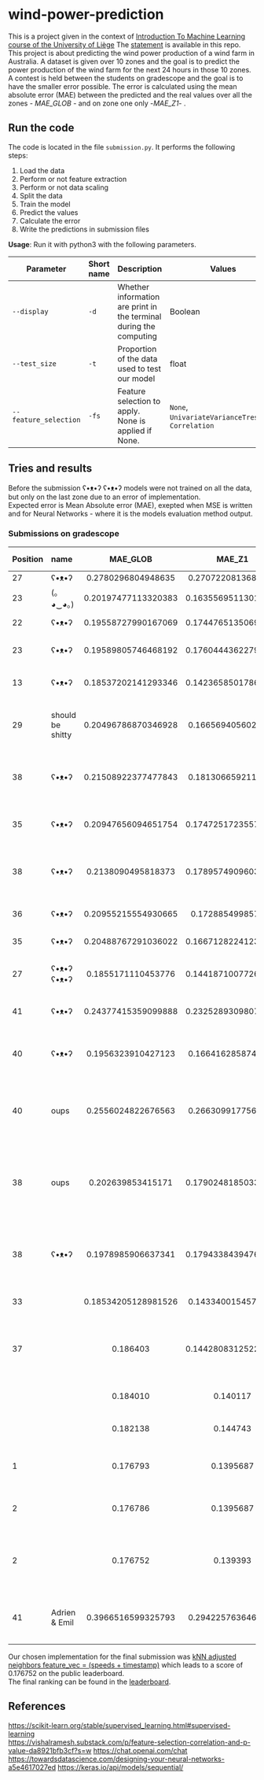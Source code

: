 # wind-power-prediction

This is a project given in the context of [Introduction To Machine Learning course of the University of Liège](https://www.programmes.uliege.be/cocoon/20222023/cours/ELEN0062-1.html) The [statement](https://github.com/Ad-Vi/wind-power-prediction/blob/main/statement.md) is available in this repo.  
This project is about predicting the wind power production of a wind farm in Australia. A dataset is given over 10 zones and the goal is to predict the power production of the wind farm for the next 24 hours in those 10 zones.  
A contest is held between the students on gradescope and the goal is to have the smaller error possible. The error is calculated using the mean absolute error (MAE) between the predicted and the real values over all the zones - *MAE_GLOB* - and on zone one only -*MAE_Z1*- .

## Run the code

The code is located in the file `submission.py`. It performs the following steps:

1. Load the data
2. Perform or not feature extraction
3. Perform or not data scaling
4. Split the data
5. Train the model
6. Predict the values
7. Calculate the error
8. Write the predictions in submission files

**Usage**:
Run it with python3 with the following parameters.

| Parameter   | Short name  | Description | Values | Default |
| ----------- | ----------- | ----------- | ----------- | --------- |
| `--display` | `-d` | Whether information are print in the terminal during the computing | Boolean | False |
| `--test_size` | `-t` | Proportion of the data used to test our model | float | 0.0 |
|`--feature_selection`|`-fs`|Feature selection to apply. None is applied if None. |`None`, `UnivariateVarianceTreshold`, `Correlation`|`None`|

## Tries and results

Before the submission ʕ•ᴥ•ʔ ʕ•ᴥ•ʔ models were not trained on all the data, but only on the last zone due to an error of implementation.  
Expected error is Mean Absolute error (MAE), exepted when MSE is written and for Neural Networks - where it is the models evaluation method output.  

### Submissions on gradescope

| Position |     name      |     MAE_GLOB         |      MAE_Z1          |   method                      | calculation time (s)| Expected error (%)|
|:---------|:--------------|:--------------------:|:--------------------:|:--------------------------:|--------------------:|------------------:|
|    27    |    ʕ•ᴥ•ʔ      | 0.2780296804948635   | 0.2707220813681427   |  [mean](https://github.com/Ad-Vi/wind-power-prediction/commit/e66df5a3bb3429b5176c79e960009aba96769c51)                        | | |
|   23     | (｡◕‿◕｡)       | 0.20197477113320383  |0.16355695113016427   |  [kNN with k=10](https://github.com/Ad-Vi/wind-power-prediction/commit/5a5865a4be8c86ada9f4448f34f1df1dcee06f02)               | | |
|22        | ʕ•ᴥ•ʔ         | 0.19558727990167069   |0.17447651350699664  |  [kNN with k = 100](https://github.com/Ad-Vi/wind-power-prediction/commit/b9dda65d8e58a1123ce24bc95e00bba33c18ad51)            | | |
|23        | ʕ•ᴥ•ʔ         | 0.19589805746468192   |0.17604443622797977  |  [10 bagging kNN with k = 100](https://github.com/Ad-Vi/wind-power-prediction/commit/2514582fcd6bae5990b791552fca75906df3f4b7) | | |
|13        | ʕ•ᴥ•ʔ         | 0.18537202141293346   |0.14236585017869863  |  [Random forest 100 trees](https://github.com/Ad-Vi/wind-power-prediction/commit/a5ec8b259edc48e0fa71416344295b5a6e02da73)     | 169.53| |
|29        | should be shitty| 0.20496786870346928 | 0.1665694056025948 | [RF, 100 trees, with univariate Feature extraction](https://github.com/Ad-Vi/wind-power-prediction/commit/b651a4961b01af1c68197c22656379f0f890afdc) | 85.498 | |
| 38 | ʕ•ᴥ•ʔ | 0.21508922377477843 | 0.1813066592111945 | [RF, 100 trees, test 10%, correlation FE](https://github.com/Ad-Vi/wind-power-prediction/commit/640a4d267f49b9e14db8884820abef1d5dc08538) | 46.8149 |5.247 (MSE)|
| 35 | ʕ•ᴥ•ʔ | 0.20947656094651754 | 0.17472517235573073 | [RF, 100 trees, correlation FE](https://github.com/Ad-Vi/wind-power-prediction/commit/de034dbcf3b020e13c0446706c180f096b62802f) | 49.909 | |
|38 | ʕ•ᴥ•ʔ |0.2138090495818373 | 0.17895749096035105 | [RF, 500 trees, test 10%, correlation FE](https://github.com/Ad-Vi/wind-power-prediction/commit/20baa45a03f6de5639ef46c9bec5c5e6355093be) | 244.576 | 5.1641 (MSE)|
|36 | ʕ•ᴥ•ʔ | 0.20955215554930665 | 0.172885499857228 |[RF, 500 trees, test 10%](https://github.com/Ad-Vi/wind-power-prediction/commit/b290df373bf306117ab3825918756cf18c237d55) | 346.45 | 5.15 (MSE)|
|35 | ʕ•ᴥ•ʔ | 0.20488767291036022 | 0.16671282241238644 | [RF, 500 trees](https://github.com/Ad-Vi/wind-power-prediction/commit/81890a7362821aa8ca47a12e868f9695ada8a077) | 404.994 | |
|27 |ʕ•ᴥ•ʔ ʕ•ᴥ•ʔ|0.1855171110453776|0.14418710077268204 | [RF, 500 trees regressor on all zones](https://github.com/Ad-Vi/wind-power-prediction/commit/5b22d107c31b1a325305914676629c77097fd6f8) |  704.69 | |
|41|ʕ•ᴥ•ʔ|0.24377415359099888|0.23252893098076502| [epsSVR, rbf kernel, test 10%](https://github.com/Ad-Vi/wind-power-prediction/commit/b3c6cd75b3a7d2102d4fe6979dc821bf79818638) | 1015.973 |  7.753 (MSE)|
|40|ʕ•ᴥ•ʔ|0.1956323910427123|0.1664162858748583|[RF, 100 trees, test 10%, correlation FE, MAE](https://github.com/Ad-Vi/wind-power-prediction/commit/c739b9d8a4e07c899da7ceb306cc52c605c05fb6)|109.398|13.82|
|40|oups|0.2556024822676563|0.2663099177565241|[ANN, 3 hidden layers, test 10%, correlation FE](https://github.com/Ad-Vi/wind-power-prediction/commit/a6f6468ee0871737b71df37bb6ec4155f3d15308)| 12.077|7.29|
|38|oups|0.202639853415171|0.17902481850330204|[ANN, 3 hidden layers, test 10%, correlation FE, 150 epochs, minibatch](https://github.com/Ad-Vi/wind-power-prediction/commit/12fde700fc57bb8a27feee1cfe46fb59c2953a8d)| 2892.28|4.59|
|38|ʕ•ᴥ•ʔ|0.1978985906637341|0.17943384394762932|ANN, 3 hidden layers, test 10%, 50 epochs, batch 1/10| 8.73 |5.1577|
|33        |               | 0.18534205128981526  | 0.1433400154576143   | [random forest with 1000 trees](https://github.com/Ad-Vi/wind-power-prediction/tree/91fd948e9ffa8692c191f30a0cd639216553672c) | |
|37 ||0.186403 | 0.14428083125228475 | [random forest with 4 features (speeds) and 100 trees](https://github.com/Ad-Vi/wind-power-prediction/tree/7d5385ee5a9ff26fbe9f00adadda3b578efa192f) ||
|||0.184010|0.140117|[knn 20 neighbors 4 features](https://github.com/Ad-Vi/wind-power-prediction/tree/34a2eb37f6aa246e717273666b9e858bb490d07a)||
|||0.182138|0.144743|[knn 123 neighbors 4 features](https://github.com/Ad-Vi/wind-power-prediction/tree/bc3ccf6c463e9cfa26fa39508dc70534f099aea7)||
|1||0.176793|0.1395687|[kNN adjusted n_neighbors 4 features](https://github.com/Ad-Vi/wind-power-prediction/tree/48cc69f9821a5731b9a60caaab9c3f3b5b197f1e)||
|2||0.176786|0.1395687|[kNN adjusted n_neighbors 4 features](https://github.com/Ad-Vi/wind-power-prediction/tree/e2cc017feac8d477734ca7c8788e87d318309ba6)||
|2||0.176752|0.139393|[kNN adjusted neighbors feature_vec = (speeds + timestamp)](https://github.com/Ad-Vi/wind-power-prediction/tree/30370e7991afe740bc89dd6e3b13c7a1123f676e)
|41|Adrien & Emil|0.3966516599325793|0.2942257636466016|[ANN, 1 per zone, 3HL, test 10%, 50 epochs, batch 10%](https://github.com/Ad-Vi/wind-power-prediction/commit/699ce9f2f304d95a2514efee9eedf2ac4269defe)|18.673|19.22|

Our chosen implementation for the final submission was [kNN adjusted neighbors feature_vec = (speeds + timestamp)](https://github.com/Ad-Vi/wind-power-prediction/tree/30370e7991afe740bc89dd6e3b13c7a1123f676e) which leads to a score of 0.176752 on the public leaderboard.  
The final ranking can be found in the [leaderboard](https://github.com/Ad-Vi/wind-power-prediction/blob/main/leaderboard.md).

## References

<https://scikit-learn.org/stable/supervised_learning.html#supervised-learning>  
<https://vishalramesh.substack.com/p/feature-selection-correlation-and-p-value-da8921bfb3cf?s=w>
<https://chat.openai.com/chat>
<https://towardsdatascience.com/designing-your-neural-networks-a5e4617027ed>
<https://keras.io/api/models/sequential/>
